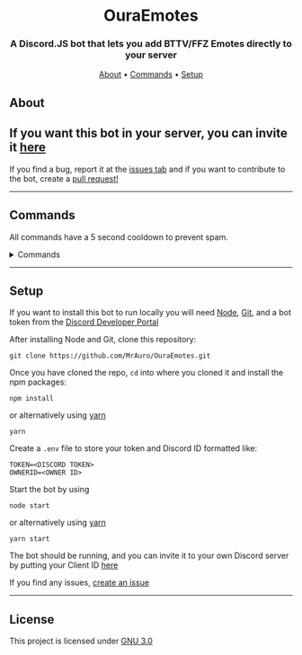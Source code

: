 <h1 align="center">OuraEmotes</h1>

<h3 align="center">A Discord.JS bot that lets you add BTTV/FFZ Emotes directly to your server</h3>

<p align="center">
  <a href="#about">About</a>
  •
  <a href="#commands">Commands</a>
  •
  <a href="#setup">Setup</a>
</p>

## About
## **If you want this bot in your server, you can invite it [here](https://discord.com/oauth2/authorize?client_id=761088567010394142&scope=bot&permissions=1073741824)**

If you find a bug, report it at the [issues tab](https://github.com/MrAuro/OuraEmotes/issues) and if you want to contribute to the bot, create a [pull request!](https://github.com/MrAuro/OuraEmotes/pulls)

---
## Commands
All commands have a 5 second cooldown to prevent spam.
<details>
<summary>Commands</summary>

#### ping
`!ping`

Aliases: `ping` / `p`

Ping the bot

#### addemote
`!addemote <BTTV/FFZ/Image Link> <Emote Name>`

Aliases: `addemote` / `ae`

Add an emote to the Discord Server

#### invite
`!invite`

Aliases: `invite` / `i`

Sends the invite link for the bot

#### help
`!help`

Aliases: `help`

Returns help on the bot

#### commands
`!commands`

Aliases: `commands`

Returns a list of commands and a link to the repo's readme

#### github
`!github`

Aliases: `github` / `gh`

Returns a link to the GitHub repository

#### version
`!version`

Aliases: `v`

Returns the current git commit hash

#### guilds
`!guilds`

Aliases: `servers`

Returns the number of guilds the bot is currently in

#### eval
`!eval <code>`

Aliases: `eval`

Evaluates code, user ID must match config.ownerID

#### info
`!info`

Aliases: `info`

Returns information on the system like CPU, OS, and MEM
</details>

---
## Setup
If you want to install this bot to run locally you will need [Node](https://nodejs.org/en/), [Git](https://git-scm.com/), and a bot token from the [Discord Developer Portal](https://discord.com/developers/applications)

After installing Node and Git, clone this repository:
```
git clone https://github.com/MrAuro/OuraEmotes.git
```

Once you have cloned the repo, `cd` into where you cloned it and install the npm packages:
```
npm install
```
or alternatively using [yarn](https://www.npmjs.com/package/yarn)
```
yarn
```
Create a `.env` file to store your token and Discord ID formatted like:
```
TOKEN=<DISCORD TOKEN>
OWNERID=<OWNER ID>
```

Start the bot by using
```
node start 
```
or alternatively using [yarn](https://www.npmjs.com/package/yarn)
```
yarn start
```

The bot should be running, and you can invite it to your own Discord server by putting your Client ID [here](https://discordapi.com/permissions.html#1073741824)


If you find any issues, [create an issue](https://github.com/MrAuro/OuraEmotes/issues)

---

## License
This project is licensed under [GNU 3.0](https://www.gnu.org/licenses/gpl-3.0.en.html)

